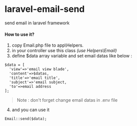 # laravel-email-send
send email in laravel framework

#### How to use it?
1. copy Email.php file to app\Helpers.
2. in your controller use this class *(use Helpers\Email)*
3. define $data array variable and set email datas like below :
```
$data = [
  'view'=>'email view blade',
  'content'=>$datas,
  'title'=>'email title',
  'subject'=>'email subject,
  'to'=>email address
];
```

> Note : 
> don't forget change email datas in .env file

4. and you can use it
```
Email::send($data);
```
